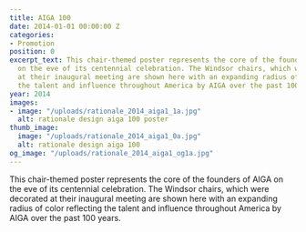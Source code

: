 ```yaml
---
title: AIGA 100
date: 2014-01-01 00:00:00 Z
categories:
- Promotion
position: 0
excerpt_text: This chair-themed poster represents the core of the founders of AIGA
  on the eve of its centennial celebration. The Windsor chairs, which were decorated
  at their inaugural meeting are shown here with an expanding radius of color reflecting
  the talent and influence throughout America by AIGA over the past 100 years.
year: 2014
images:
- image: "/uploads/rationale_2014_aiga1_1a.jpg"
  alt: rationale design aiga 100 poster
thumb_image:
  image: "/uploads/rationale_2014_aiga1_0a.jpg"
  alt: rationale design aiga 100
og_image: "/uploads/rationale_2014_aiga1_og1a.jpg"
---
```


This chair-themed poster represents the core of the founders of AIGA on the eve of its centennial celebration. The Windsor chairs, which were decorated at their inaugural meeting are shown here with an expanding radius of color reflecting the talent and influence throughout America by AIGA over the past 100 years.